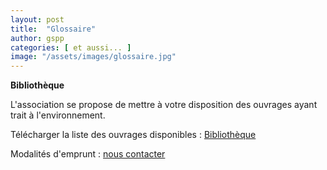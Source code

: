 ```yaml
---
layout: post
title:  "Glossaire"
author: gspp
categories: [ et aussi... ]
image: "/assets/images/glossaire.jpg"
---
```


**Bibliothèque**

L'association se propose de mettre à votre disposition des ouvrages ayant trait à l'environnement.

Télécharger la liste des ouvrages disponibles : [Bibliothèque](/pdf/bibliotheque.pdf)

Modalités d'emprunt : [nous contacter](/contact)

